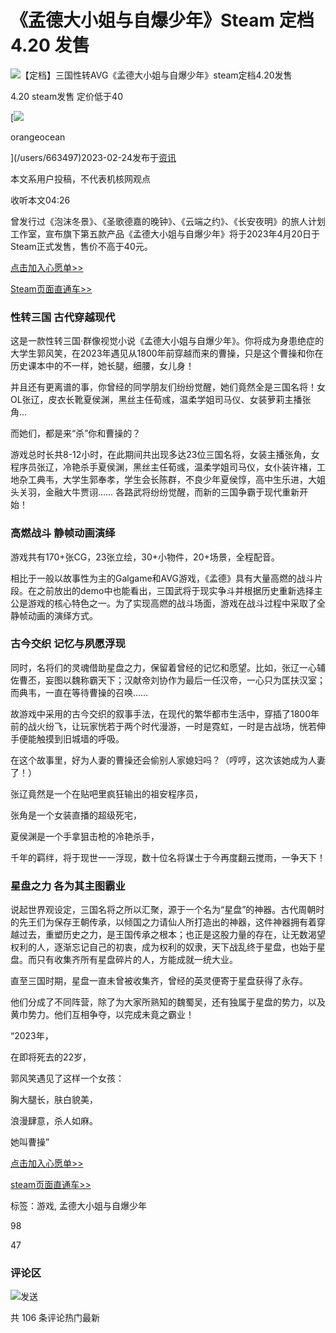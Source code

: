 # 《孟德大小姐与自爆少年》Steam 定档 4.20 发售

![【定档】三国性转AVG《孟德大小姐与自爆少年》steam定档4.20发售](https://image.gcores.com/a423b43292027a44e318af64e0646c13.jpg?x-oss-process=image/resize,limit_1,m_lfit,w_1600/quality,q_90/format,webp)

4.20 steam发售 定价低于40

[![](https://image.gcores.com/a9974f372cceac094568ab098c6e78f7.jpg?x-oss-process=image/resize,limit_1,m_fill,w_88,h_88/quality,q_90/format,webp/bright,-8)

orangeocean

](/users/663497)2023-02-24发布于[资讯](/categories/2)

本文系用户投稿，不代表机核网观点

收听本文04:26

曾发行过《泡沫冬景》、《圣歌德嘉的晚钟》、《云端之约》、《长安夜明》的旅人计划工作室，宣布旗下第五款产品《孟德大小姐与自爆少年》将于2023年4月20日于Steam正式发售，售价不高于40元。

[点击加入心愿单>>](https://www.gcores.com/link?target=https%3A%2F%2Fstore.steampowered.com%2Fapp%2F1217410%3Futm_source%3Djihe)

[Steam页面直通车>>](https://www.gcores.com/link?target=https%3A%2F%2Fstore.steampowered.com%2Fapp%2F1217410%3Futm_source%3Djihe)

### 性转三国 古代穿越现代

这是一款性转三国·群像视觉小说《孟德大小姐与自爆少年》。你将成为身患绝症的大学生郭风笑，在2023年遇见从1800年前穿越而来的曹操，只是这个曹操和你在历史课本中的不一样，她长腿，细腰，女儿身！

并且还有更离谱的事，你曾经的同学朋友们纷纷觉醒，她们竟然全是三国名将！女OL张辽，皮衣长靴夏侯渊，黑丝主任荀彧，温柔学姐司马仪、女装萝莉主播张角…

而她们，都是来“杀”你和曹操的？

游戏总时长共8-12小时，在此期间共出现多达23位三国名将，女装主播张角，女程序员张辽，冷艳杀手夏侯渊，黑丝主任荀彧，温柔学姐司马仪，女仆装许褚，工地杂工典韦，大学生郭奉孝，学生会长陈群，不良少年夏侯惇，高中生乐进，大姐头关羽，金融大牛贾诩…… 各路武将纷纷觉醒，而新的三国争霸于现代重新开始！

### 高燃战斗 静帧动画演绎

游戏共有170+张CG，23张立绘，30+小物件，20+场景，全程配音。

相比于一般以故事性为主的Galgame和AVG游戏，《孟德》具有大量高燃的战斗片段。在之前放出的demo中也能看出，三国武将于现实争斗并根据历史重新选择主公是游戏的核心特色之一。为了实现高燃的战斗场面，游戏在战斗过程中采取了全静帧动画的演绎方式。

### 古今交织 记忆与夙愿浮现

同时，名将们的灵魂借助星盘之力，保留着曾经的记忆和愿望。比如，张辽一心辅佐曹丕，妄图以魏称霸天下；汉献帝刘协作为最后一任汉帝，一心只为匡扶汉室；而典韦，一直在等待曹操的召唤……

故游戏中采用的古今交织的叙事手法，在现代的繁华都市生活中，穿插了1800年前的战火纷飞，让玩家恍若于两个时代漫游，一时是霓虹，一时是古战场，恍若伸手便能触摸到旧城墙的呼吸。

在这个故事里，好为人妻的曹操还会偷别人家媳妇吗？（哼哼，这次该她成为人妻了！）

张辽竟然是一个在贴吧里疯狂输出的祖安程序员，

张角是一个女装直播的超级死宅，

夏侯渊是一个手拿狙击枪的冷艳杀手，

千年的羁绊，将于现世一一浮现，数十位名将谋士于今再度翻云搅雨，一争天下！

### 星盘之力 各为其主图霸业

说起世界观设定，三国名将之所以汇聚，源于一个名为“星盘”的神器。古代周朝时的先王们为保存王朝传承，以倾国之力请仙人所打造出的神器，这件神器拥有着穿越过去，重塑历史之力，是王国传承之根本；也正是这股力量的存在，让无数渴望权利的人，逐渐忘记自己的初衷，成为权利的奴隶，天下战乱终于星盘，也始于星盘。而只有收集齐所有星盘碎片的人，方能成就一统大业。

直至三国时期，星盘一直未曾被收集齐，曾经的英灵便寄于星盘获得了永存。

他们分成了不同阵营，除了为大家所熟知的魏蜀吴，还有独属于星盘的势力，以及黄巾势力。他们互相争夺，以完成未竟之霸业！

“2023年，

在即将死去的22岁，

郭风笑遇见了这样一个女孩：

胸大腿长，肤白貌美，

浪漫肆意，杀人如麻。

她叫曹操”

[点击加入心愿单>>](https://www.gcores.com/link?target=https%3A%2F%2Fstore.steampowered.com%2Fapp%2F1217410%3Futm_source%3Djihe)

[steam页面直通车>>](https://www.gcores.com/link?target=https%3A%2F%2Fstore.steampowered.com%2Fapp%2F1217410%3Futm_source%3Djihe)

标签：游戏, 孟德大小姐与自爆少年

98

47

### 评论区

![](https://alioss.gcores.com/page_resources/misc/avatar-default.png?x-oss-process=image/bright,-20)发送

共 106 条评论热门最新
